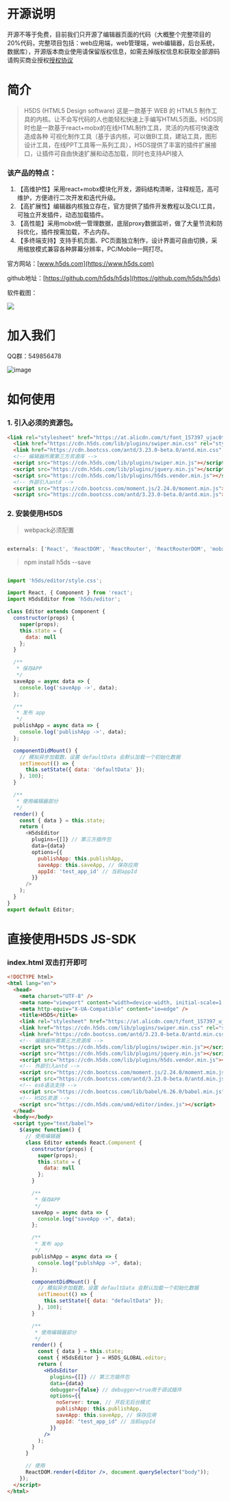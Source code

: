# 开源说明

开源不等于免费，目前我们只开源了编辑器页面的代码（大概整个完整项目的20%代码，完整项目包括：web应用端，web管理端，web编辑器，后台系统，数据库），开源版本商业使用请保留版权信息，如需去掉版权信息和获取全部源码请购买商业授权[授权协议](http://www.h5ds.com/authorization)

# 简介

> H5DS (HTML5 Design software) 这是一款基于 WEB 的 HTML5 制作工具的内核。让不会写代码的人也能轻松快速上手编写HTML5页面。H5DS同时也是一款基于react+mobx的在线HTML制作工具，灵活的内核可快速改造成各种
可视化制作工具（基于该内核，可以做BI工具，建站工具，图形设计工具，在线PPT工具等一系列工具），H5DS提供了丰富的插件扩展接口，让插件可自由快速扩展和动态加载，同时也支持API接入


### 该产品的特点：

 1. 【高维护性】采用react+mobx模块化开发，源码结构清晰，注释规范，高可维护，方便进行二次开发和迭代升级。
 2. 【高扩展性】编辑器内核独立存在，官方提供了插件开发教程以及CLI工具，可独立开发插件，动态加载插件。
 3. 【高性能】采用mobx统一管理数据，底层proxy数据监听，做了大量节流和防抖优化，插件按需加载，不占内存。
 4. 【多终端支持】支持手机页面、PC页面独立制作，设计界面可自由切换，采用缩放模式兼容各种屏幕分辨率，PC/Mobile一网打尽。

官方网站：[www.h5ds.com](https://www.h5ds.com)

github地址：[https://github.com/h5ds/h5ds](https://github.com/h5ds/h5ds)

软件截图：

![](http://cdn.h5ds.com/doc/images/h5ds.png)

# 加入我们

QQ群：549856478

![image](https://cdn.h5ds.com/doc/images/qq.jpg)


# 如何使用

### 1. 引入必须的资源包。

```html
<link rel="stylesheet" href="https://at.alicdn.com/t/font_157397_ujac0trx9i.css">
  <link href="https://cdn.h5ds.com/lib/plugins/swiper.min.css" rel="stylesheet">
  <link href="https://cdn.bootcss.com/antd/3.23.0-beta.0/antd.min.css" rel="stylesheet">
  <!-- 编辑器所需第三方资源库 -->
  <script src="https://cdn.h5ds.com/lib/plugins/swiper.min.js"></script>
  <script src="https://cdn.h5ds.com/lib/plugins/jquery.min.js"></script>
  <script src="https://cdn.h5ds.com/lib/plugins/h5ds.vendor.min.js"></script>
  <!-- 外部引入antd -->
  <script src="https://cdn.bootcss.com/moment.js/2.24.0/moment.min.js"></script>
  <script src="https://cdn.bootcss.com/antd/3.23.0-beta.0/antd.min.js"></script>
```

### 2. 安装使用H5DS

> webpack必须配置

```javascript

externals: ['React', 'ReactDOM', 'ReactRouter', 'ReactRouterDOM', 'mobx', '_', 'antd', 'PubSub', 'moment']

```

> npm install h5ds --save

```javascript

import 'h5ds/editor/style.css';

import React, { Component } from 'react';
import H5dsEditor from 'h5ds/editor';

class Editor extends Component {
  constructor(props) {
    super(props);
    this.state = {
      data: null
    };
  }

  /**
   * 保存APP
   */
  saveApp = async data => {
    console.log('saveApp ->', data);
  };

  /**
   * 发布 app
   */
  publishApp = async data => {
    console.log('publishApp ->', data);
  };

  componentDidMount() {
    // 模拟异步加载数，设置 defaultData 会默认加载一个初始化数据
    setTimeout(() => {
      this.setState({ data: 'defaultData' });
    }, 100);
  }

  /**
   * 使用编辑器部分
   */
  render() {
    const { data } = this.state;
    return (
      <H5dsEditor
        plugins={[]} // 第三方插件包
        data={data}
        options={{
          publishApp: this.publishApp,
          saveApp: this.saveApp, // 保存应用
          appId: 'test_app_id' // 当前appId
        }}
      />
    );
  }
}
export default Editor;

```

# 直接使用H5DS JS-SDK

### index.html 双击打开即可

```html
<!DOCTYPE html>
<html lang="en">
  <head>
    <meta charset="UTF-8" />
    <meta name="viewport" content="width=device-width, initial-scale=1.0" />
    <meta http-equiv="X-UA-Compatible" content="ie=edge" />
    <title>H5DS</title>
    <link rel="stylesheet" href="https://at.alicdn.com/t/font_157397_ujac0trx9i.css">
    <link href="https://cdn.h5ds.com/lib/plugins/swiper.min.css" rel="stylesheet">
    <link href="https://cdn.bootcss.com/antd/3.23.0-beta.0/antd.min.css" rel="stylesheet">
    <!-- 编辑器所需第三方资源库 -->
    <script src="https://cdn.h5ds.com/lib/plugins/swiper.min.js"></script>
    <script src="https://cdn.h5ds.com/lib/plugins/jquery.min.js"></script>
    <script src="https://cdn.h5ds.com/lib/plugins/h5ds.vendor.min.js"></script>
    <!-- 外部引入antd -->
    <script src="https://cdn.bootcss.com/moment.js/2.24.0/moment.min.js"></script>
    <script src="https://cdn.bootcss.com/antd/3.23.0-beta.0/antd.min.js"></script>
    <!-- es6语法支持 -->
    <script src="https://cdn.bootcss.com/lib/babel/6.26.0/babel.min.js"></script>
    <!-- H5DS资源 -->
    <script src="https://cdn.h5ds.com/umd/editor/index.js"></script>
  </head>
  <body></body>
  <script type="text/babel">
    $(async function() {
      // 使用编辑器
      class Editor extends React.Component {
        constructor(props) {
          super(props);
          this.state = {
            data: null
          };
        }

        /**
         * 保存APP
         */
        saveApp = async data => {
          console.log("saveApp ->", data);
        };

        /**
         * 发布 app
         */
        publishApp = async data => {
          console.log("publshApp ->", data);
        };

        componentDidMount() {
          // 模拟异步加载数，设置 defaultData 会默认加载一个初始化数据
          setTimeout(() => {
            this.setState({ data: "defaultData" });
          }, 100);
        }

        /**
         * 使用编辑器部分
         */
        render() {
          const { data } = this.state;
          const { H5dsEditor } = H5DS_GLOBAL.editor;
          return (
            <H5dsEditor
              plugins={[]} // 第三方插件包
              data={data}
              debugger={false} // debugger=true用于调试插件
              options={{
                noServer: true, // 开启无后台模式
                publishApp: this.publishApp,
                saveApp: this.saveApp, // 保存应用
                appId: "test_app_id" // 当前appId
              }}
            />
          );
        }
      }

      // 使用
      ReactDOM.render(<Editor />, document.querySelector("body"));
    });
  </script>
</html>


```
